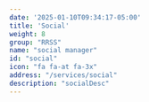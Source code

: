 ```yaml
---
date: '2025-01-10T09:34:17-05:00'
title: 'Social'
weight: 8
group: "RRSS"
name: "social manager"
id: "social"
icon: "fa fa-at fa-3x"
address: "/services/social"
description: "socialDesc"
---
```

